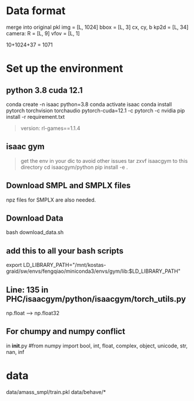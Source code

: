 # Data format
merge into original pkl
img = [L, 1024]
bbox = [L, 3] cx, cy, b
kp2d = [L, 34]
camera: 
R    = [L, 9]
vfov = [L, 1]

10+1024+37 = 1071

# Set up the environment


## python 3.8   cuda 12.1
conda create -n isaac python=3.8
conda activate isaac
conda install pytorch torchvision torchaudio pytorch-cuda=12.1 -c pytorch -c nvidia
pip install -r requirement.txt
> version: rl-games==1.1.4

## isaac gym
> get the env in your dic to avoid other issues
tar zxvf isaacgym to this directory
cd isaacgym/python
pip install -e .

## Download SMPL and SMPLX files
npz files for SMPLX are also needed.


## Download Data
bash download_data.sh


## add this to all your bash scripts
export LD_LIBRARY_PATH="/mnt/kostas-graid/sw/envs/fengqiao/miniconda3/envs/gym/lib:$LD_LIBRARY_PATH"

## Line: 135 in PHC/isaacgym/python/isaacgym/torch_utils.py
np.float --> np.float32

## For chumpy and numpy conflict
in __init__.py
#from numpy import bool, int, float, complex, object, unicode, str, nan, inf



# data
data/amass_smpl/train.pkl
data/behave/*